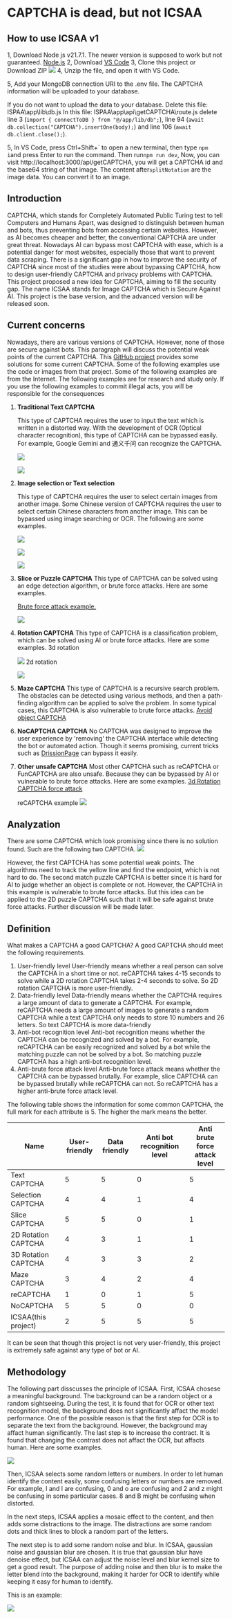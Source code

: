 # CAPTCHA is dead, but not ICSAA

## How to use ICSAA v1

1, Download Node js  v21.7.1. The newer version is supposed to work but not guaranteed.
[Node.js](https://nodejs.org/en/download)
2, Download [VS Code](https://code.visualstudio.com/)
3, Clone this project or Download ZIP
![](https://raw.githubusercontent.com/Bob8259/IPSAA/main/image/zip.jpg)
4, Unzip the file, and open it with VS Code.

5, Add your MongoDB connection URI to the .env file. The CAPTCHA information will be uploaded to your database.

If you do not want to upload the data to your database. Delete this file: ISPAA\app\lib\db.js
In this file: ISPAA\app\api\getCAPTCHA\route.js delete line 3 (`import { connectToDB } from "@/app/lib/db";`), line 94 (`await db.collection("CAPTCHA").insertOne(body);`) and line 106 (`await db.client.close();`).

5, In VS Code, press Ctrl+Shift+\` to open a new terminal, then type `npm i`and press Enter to run the command. Then run`npm run dev`, Now, you can visit http://localhost:3000/api/getCAPTCHA, you will get a CAPTCHA id and the base64 string of that image. The content after`splitNotation` are the image data. You can convert it to an image.

## Introduction

CAPTCHA, which stands for Completely Automated Public Turing test to tell Computers and Humans Apart, was designed to distinguish between human and bots, thus preventing bots from accessing certain websites. However, as AI becomes cheaper and better, the conventional CAPTCHA are under great threat. Nowadays AI can bypass most CAPTCHA with ease, which is a potential danger for most websites, especially those that want to prevent data scraping. There is a significant gap in how to improve the security of CAPTCHA since most of the studies were about bypassing CAPTCHA, how to design user-friendly CAPTCHA and privacy problems with CAPTCHA. This project proposed a new idea for CAPTCHA, aiming to fill the security gap. The name ICSAA stands for Image CAPTCHA which is Secure Against AI. This project is the base version, and the advanced version will be released soon.
## Current concerns

Nowadays, there are various versions of CAPTCHA. However, none of those are secure against bots. This paragraph will discuss the potential weak points of the current CAPTCHA. This [GitHub project](https://github.com/sml2h3/ddddocr) provides some solutions for some current CAPTCHA. Some of the following examples use the code or images from that project.
Some of the following examples are from the Internet. The following examples are for research and study only. If you use the following examples to commit illegal acts, you will be responsible for the consequences

1. **Traditional Text CAPTCHA**
   
   This type of CAPTCHA requires the user to input the text which is written in a distorted way. With the development of OCR (Optical character recognition), this type of CAPTCHA can be bypassed easily. For example, Google Gemini and 通义千问 can recognize the CAPTCHA.
   
   ![](https://raw.githubusercontent.com/Bob8259/IPSAA/main/image/text1.png)
   
   ![](https://raw.githubusercontent.com/Bob8259/IPSAA/main/image/text2.png)

3. **Image selection or Text selection**
   
   This type of CAPTCHA requires the user to select certain images from another image. Some Chinese version of CAPTCHA requires the user to select certain Chinese characters from another image. This can be bypassed using image searching or OCR. The following are some examples.
   
   ![](https://raw.githubusercontent.com/Bob8259/IPSAA/main/image/item%20selection%20question.png)
   
   ![](https://raw.githubusercontent.com/Bob8259/IPSAA/main/image/item%20selection%20answer.png.png)
   
   ![](https://raw.githubusercontent.com/Bob8259/IPSAA/main/image/text%20selection.png)
4. **Slice or Puzzle CAPTCHA**
   This type of CAPTCHA can be solved using an edge detection algorithm, or brute force attacks. Here are some examples.
   
   [Brute force attack example.](https://dai.ly/k2ai24YfIvQxXVAj1jG)
   
   ![](https://raw.githubusercontent.com/Bob8259/ICSAA/main/image/slice.png)
4. **Rotation CAPTCHA**
   This type of CAPTCHA is a classification problem, which can be solved using AI or brute force attacks. Here are some examples.
   3d rotation
   
   ![](https://raw.githubusercontent.com/Bob8259/ICSAA/main/image/3d%20rotation.png)
   2d rotation

   ![](https://raw.githubusercontent.com/Bob8259/ICSAA/main/image/2d%20rotation.png)
5. **Maze CAPTCHA**
   This type of CAPTCHA is a recursive search problem. The obstacles can be detected using various methods, and then a path-finding algorithm can be applied to solve the problem.
   In some typical cases, this CAPTCHA is also vulnerable to brute force attacks.
   [Avoid object CAPTCHA](https://dai.ly/kXmeubCgUu72HXAj1jI)

6. **NoCAPTCHA CAPTCHA**
   No CAPTCHA was designed to improve the user experience by 'removing' the CAPTCHA interface while detecting the bot or automated action. Though it seems promising, current tricks such as [DrissionPage](https://github.com/g1879/DrissionPage?tab=readme-ov-file) can bypass it easily. 
   
7. **Other unsafe CAPTCHA**
   Most other CAPTCHA such as reCAPTCHA or FunCAPTCHA are also unsafe. Because they can be bypassed by AI or vulnerable to brute force attacks. Here are some examples.
   [3d Rotation CAPTCHA force attack](https://dai.ly/k3NDWDtKwK7zzTAj0Y6)
   
   reCAPTCHA example
   ![](https://raw.githubusercontent.com/Bob8259/ICSAA/main/image/reCAPTCHA.png)
   
## Analyzation
There are some CAPTCHA which look promising since there is no solution found. Such are the following two CAPTCHA.
![](https://raw.githubusercontent.com/Bob8259/ICSAA/main/image/safe%20captcha.png)

However, the first CAPTCHA has some potential weak points. The algorithms need to track the yellow line and find the endpoint, which is not hard to do.
The second match puzzle CAPTCHA is better since it is hard for AI to judge whether an object is complete or not. However, the CAPTCHA in this example is vulnerable to brute force attacks. But this idea can be applied to the 2D puzzle CAPTCHA such that it will be safe against brute force attacks. Further discussion will be made later.
## Definition
What makes a CAPTCHA a good CAPTCHA? A good CAPTCHA should meet the following requirements. 
1. User-friendly level
User-friendly means whether a real person can solve the CAPTCHA in a short time or not. 
reCAPTCHA takes 4-15 seconds to solve while a 2D rotation CAPTCHA takes 2-4 seconds to solve. So 2D rotation CAPTCHA is more user-friendly.
2. Data-friendly level
Data-friendly means whether the CAPTCHA requires a large amount of data to generate a CAPTCHA.
For example, reCAPTCHA needs a large amount of images  to generate a random CAPTCHA while a text CAPTCHA only needs to store 10 numbers and 26 letters. So text CAPTCHA is more data-friendly
3. Anti-bot recognition level
Anti-bot recognition means whether the CAPTCHA can be recognized and solved by a bot. For example, reCAPTCHA can be easily recognized and solved by a bot while the matching puzzle can not be solved by a bot. So matching puzzle CAPTCHA has a high anti-bot recognition level.
4. Anti-brute force attack level
Anti-brute force attack means whether the CAPTCHA can be bypassed brutally. For example, slice CAPTCHA can be bypassed brutally while reCAPTCHA can not. So reCAPTCHA has a higher anti-brute force attack level.

The following table shows the information for some common CAPTCHA, the full mark for each attribute is 5. The higher the mark means the better.

|  Name | User-friendly  |Data friendly | Anti bot recognition level  | Anti brute force attack level |
| ------------ | ------------ | ------------ | ------------ | ------------ |
| Text CAPTCHA| 5 | 5| 0  |  5 |
| Selection CAPTCHA| 4 | 4| 1  |  4 |
| Slice CAPTCHA|5 | 5| 0  |  1 |
| 2D Rotation CAPTCHA| 4 | 3| 1  |  1 |
| 3D Rotation CAPTCHA| 4 | 3| 3  |  2 |
| Maze CAPTCHA| 3 | 4| 2  |  4 |
|reCAPTCHA|1|0|1|5|
|NoCAPTCHA|5|5|0|0|
|ICSAA(this project)|2|5|5|5|

   It can be seen that though this project is not very user-friendly, this project is extremely safe against any type of bot or AI.
   
## Methodology
The following part disscusses the principle of ICSAA. First, ICSAA chosese a meaningful background. The background can be a random object or a random sightseeing. During the test, it is found that for OCR or other text recognition model, the background does not significantly affact the model performance. One of the possible reason is that the first step for OCR is to separate the text from the background. However, the background may affact human significantly. The last step is to increase the contract. It is found that changing the contrast does not affact the OCR, but affacts human.
Here are some examples.

![](https://raw.githubusercontent.com/Bob8259/ICSAA/main/image/comparison.png)

Then, ICSAA selects some random letters or numbers. In order to let human identify the content easily, some confusing letters or numbers are removed. For example, I and l are confusing, 0 and o are confusing and 2 and z might be confusing in some particular cases. 8 and B might be confusing when distorted.

In the next steps, ICSAA applies a mosaic effect to the content, and then adds some distractions to the image. The distractions are some random dots and thick lines to block a random part of the letters. 

The next step is to add some random noise and blur. In ICSAA, gaussian noise and gaussian blur are chosen. It is true that gaussian blur have denoise effect, but ICSAA can adjust the noise level and blur kernel size to get a good result. The purpose of adding noise and then blur is to make the letter blend into the background, making it harder for OCR to identify while keeping it easy for human to identify.

This is an example:

![](https://raw.githubusercontent.com/Bob8259/ICSAA/main/image/ICSAA%20example.png)
